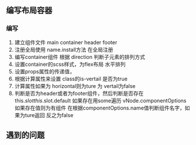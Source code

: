 ## 编写布局容器
### 编写
1. 建立组件文件 main container header footer
2. 注册全局使用 name.install方法 在全局注册
  1. 编写container组件 根据 direction 判断子元素的排列方式
  2. 设置container的scss样式，为flex布局 水平排列
  3. 设置props属性的传递值，
  4. 根据计算属性来设置 class的is-vertail 是否为true
  5. 计算属性如果为 horizontal则为ture 为 vertail为false
  5. 判断是否为header或者为footer组件，然后判断是否存在this.$slot this.$slot.default 如果存在用some遍历 vNode.componentOptions 如果存在值则为有组件 在根据componentOptions.name值判断组件名字，如果为ture返回 反之为false
## 遇到的问题
